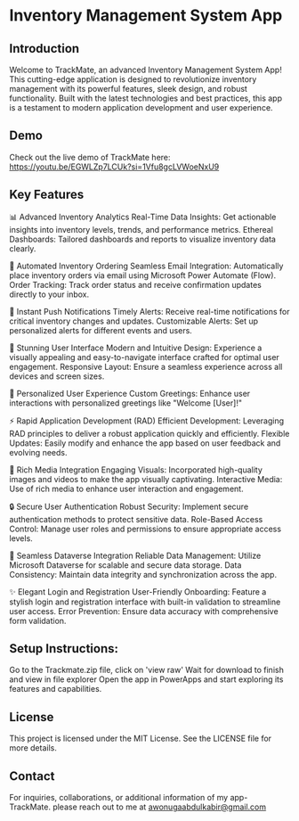 # Inventory Management System App

## Introduction
Welcome to TrackMate, an advanced Inventory Management System App! This cutting-edge application is designed to revolutionize inventory management with its powerful features, sleek design, and robust functionality. Built with the latest technologies and best practices, this app is a testament to modern application development and user experience.

## Demo
Check out the live demo of TrackMate here: https://youtu.be/EGWLZp7LCUk?si=1Vfu8gcLVWoeNxU9

## Key Features
📊 Advanced Inventory Analytics
Real-Time Data Insights: Get actionable insights into inventory levels, trends, and performance metrics.
Ethereal Dashboards: Tailored dashboards and reports to visualize inventory data clearly.

📧 Automated Inventory Ordering
Seamless Email Integration: Automatically place inventory orders via email using Microsoft Power Automate (Flow).
Order Tracking: Track order status and receive confirmation updates directly to your inbox.

🔔 Instant Push Notifications
Timely Alerts: Receive real-time notifications for critical inventory changes and updates.
Customizable Alerts: Set up personalized alerts for different events and users.

🎨 Stunning User Interface
Modern and Intuitive Design: Experience a visually appealing and easy-to-navigate interface crafted for optimal user engagement.
Responsive Layout: Ensure a seamless experience across all devices and screen sizes.

👤 Personalized User Experience
Custom Greetings: Enhance user interactions with personalized greetings like "Welcome [User]!"

⚡ Rapid Application Development (RAD)
Efficient Development: Leveraging RAD principles to deliver a robust application quickly and efficiently.
Flexible Updates: Easily modify and enhance the app based on user feedback and evolving needs.

🌟 Rich Media Integration
Engaging Visuals: Incorporated high-quality images and videos to make the app visually captivating.
Interactive Media: Use of rich media to enhance user interaction and engagement.

🔒 Secure User Authentication
Robust Security: Implement secure authentication methods to protect sensitive data.
Role-Based Access Control: Manage user roles and permissions to ensure appropriate access levels.

💾 Seamless Dataverse Integration
Reliable Data Management: Utilize Microsoft Dataverse for scalable and secure data storage.
Data Consistency: Maintain data integrity and synchronization across the app.

✨ Elegant Login and Registration
User-Friendly Onboarding: Feature a stylish login and registration interface with built-in validation to streamline user access.
Error Prevention: Ensure data accuracy with comprehensive form validation.

## Setup Instructions:
Go to the Trackmate.zip file, click on 'view raw'
Wait for download to finish and view in file explorer
Open the app in PowerApps and start exploring its features and capabilities.

## License
This project is licensed under the MIT License. See the LICENSE file for more details.

## Contact
For inquiries, collaborations, or additional information of my app- TrackMate. please reach out to me at awonugaabdulkabir@gmail.com
